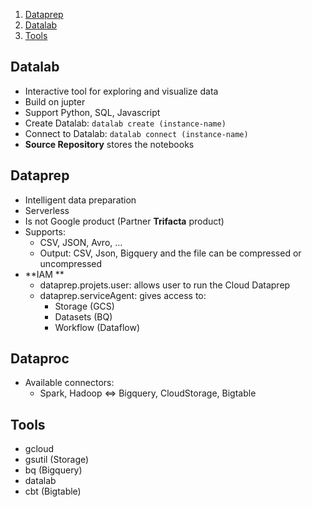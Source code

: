 1. [Dataprep](#datastore)
2. [Datalab](#dataprep)
3. [Tools](#tools)

## Datalab <a name="datastore"></a>

- Interactive tool for exploring and visualize data
- Build on jupter
- Support Python, SQL, Javascript
- Create Datalab: ```datalab create (instance-name)```
- Connect to Datalab: ```datalab connect (instance-name)```
- **Source Repository** stores the notebooks  

## Dataprep <a name="dataprep"></a>

- Intelligent data preparation
- Serverless
- Is not Google product (Partner **Trifacta** product)
- Supports:
    - CSV, JSON, Avro,  ...
    - Output: CSV, Json, Bigquery and the file can be compressed or uncompressed
- **IAM **
    - dataprep.projets.user: allows user to run the Cloud Dataprep
    - dataprep.serviceAgent: gives access to:
        - Storage (GCS)
        - Datasets (BQ)
        - Workflow (Dataflow)
## Dataproc
- Available connectors:
    - Spark, Hadoop <=> Bigquery, CloudStorage, Bigtable


## Tools <a name="tools"></a>

- gcloud
- gsutil (Storage)
- bq (Bigquery)
- datalab
- cbt (Bigtable)
